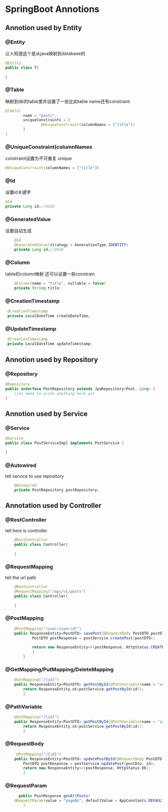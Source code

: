 # SpringBoot Annotions

## Annotion used by Entity

### @Entity
让人知道这个是从java映射到database的
```java
@Entity
public class T{
    
}
```

### @Table
映射到db的table里并设置了一些比如table name还有constraint
```java
@Table(
        name = "posts",
        uniqueConstraints = {
                @UniqueConstraint(columnNames = {"title"})
        }
)
```

### @UniqueConstraint(columnNames
constraint设置为不可重复 unique
```java
@UniqueConstraint(columnNames = {"title"}）

```

### @Id
设置id关键字
```java
@Id
private Long id;//UUID

```

### @GeneratedValue
设置自动生成
```java
    @Id
    @GeneratedValue(strategy = GenerationType.IDENTITY)
    private Long id;//UUID
```

### @Column
table的column映射 还可以设置一些constrain
```java
    @Column(name = "title", nullable = false)
    private String title;
```

### @CreationTimestamp
```java
 @CreationTimestamp
 private LocalDateTime createDateTime;
```

### @UpdateTimestamp
```java
 @CreationTimestamp
 private LocalDateTime updateTimestamp;
```

## Annotion used by Repository
### @Repository
```java
@Repository
public interface PostRepository extends JpaRepository<Post, Long> {
    //no need to write anything here yet
}
```

## Annotion used by Service
### @Service
```java
@Service
public class PostServiceImpl implements PostService {
    
}
```

### @Autowired
tell service to use repository
```java
    @Autowired
    private PostRepository postRepository;
```

## Annotation used by Controller
### @RestController
tell here is controller
```java
    @RestController
    public class Controller{
        
    }
```

### @RequestMapping
tell the url path
```java
    @RestController
    @RequestMapping("/api/v1/posts")
    public class Controller{
        
    }
```

### @PostMapping
```java
    @PostMapping("/user/{userid}")
    public ResponseEntity<PostDTO> savePost(@RequestBody PostDTO postDTO){
            PostDTO postResponse = postService.createPost(postDTO);
    
            return new ResponseEntity<>(postResponse, HttpStatus.CREATED);
            }
        }
```

### @GetMapping/PutMapping/DeleteMapping
```java
    @GetMapping("/{id}")
    public ResponseEntity<PostDTO> getPostById(@PathVariable(name = "id") long id) {
        return ResponseEntity.ok(postService.getPostById(id));
        }
```

### @PathVariable
```java
    @GetMapping("/{id}")
    public ResponseEntity<PostDTO> getPostById(@PathVariable(name = "id") long id) {
        return ResponseEntity.ok(postService.getPostById(id));
        }
```

### @RequestBody
```java
     @PutMapping("/{id}")
    public ResponseEntity<PostDTO> updatePostById(@RequestBody PostDTO postDto, @PathVariable(name = "id") long id) {
        PostDTO postResponse = postService.updatePost(postDto, id);
        return new ResponseEntity<>(postResponse, HttpStatus.OK);
        }
```

### @RequestParam
```java
      public PostResponse getAllPosts(
    @RequestParam(value = "pageNo", defaultValue = AppConstants.DEFAULT_PAGE_NUMBER, required = false) int pageNo
        )
```
